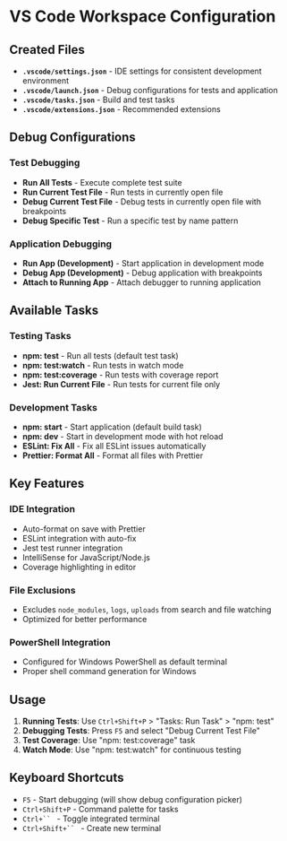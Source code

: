 # VS Code Workspace Configuration

## Created Files

- **`.vscode/settings.json`** - IDE settings for consistent development
  environment
- **`.vscode/launch.json`** - Debug configurations for tests and application
- **`.vscode/tasks.json`** - Build and test tasks
- **`.vscode/extensions.json`** - Recommended extensions

## Debug Configurations

### Test Debugging

- **Run All Tests** - Execute complete test suite
- **Run Current Test File** - Run tests in currently open file
- **Debug Current Test File** - Debug tests in currently open file with
  breakpoints
- **Debug Specific Test** - Run a specific test by name pattern

### Application Debugging

- **Run App (Development)** - Start application in development mode
- **Debug App (Development)** - Debug application with breakpoints
- **Attach to Running App** - Attach debugger to running application

## Available Tasks

### Testing Tasks

- **npm: test** - Run all tests (default test task)
- **npm: test:watch** - Run tests in watch mode
- **npm: test:coverage** - Run tests with coverage report
- **Jest: Run Current File** - Run tests for current file only

### Development Tasks

- **npm: start** - Start application (default build task)
- **npm: dev** - Start in development mode with hot reload
- **ESLint: Fix All** - Fix all ESLint issues automatically
- **Prettier: Format All** - Format all files with Prettier

## Key Features

### IDE Integration

- Auto-format on save with Prettier
- ESLint integration with auto-fix
- Jest test runner integration
- IntelliSense for JavaScript/Node.js
- Coverage highlighting in editor

### File Exclusions

- Excludes `node_modules`, `logs`, `uploads` from search and file watching
- Optimized for better performance

### PowerShell Integration

- Configured for Windows PowerShell as default terminal
- Proper shell command generation for Windows

## Usage

1. **Running Tests**: Use `Ctrl+Shift+P` > "Tasks: Run Task" > "npm: test"
2. **Debugging Tests**: Press `F5` and select "Debug Current Test File"
3. **Test Coverage**: Use "npm: test:coverage" task
4. **Watch Mode**: Use "npm: test:watch" for continuous testing

## Keyboard Shortcuts

- `F5` - Start debugging (will show debug configuration picker)
- `Ctrl+Shift+P` - Command palette for tasks
- `Ctrl+`` ` - Toggle integrated terminal
- `Ctrl+Shift+`` ` - Create new terminal
